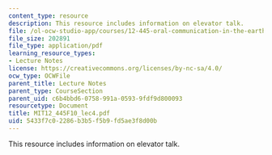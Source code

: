 ```yaml
---
content_type: resource
description: This resource includes information on elevator talk.
file: /ol-ocw-studio-app/courses/12-445-oral-communication-in-the-earth-atmospheric-and-planetary-sciences-fall-2010/5433f7c02286b3b5f5b9fd5ae3f8d00b_MIT12_445F10_lec4.pdf
file_size: 202891
file_type: application/pdf
learning_resource_types:
- Lecture Notes
license: https://creativecommons.org/licenses/by-nc-sa/4.0/
ocw_type: OCWFile
parent_title: Lecture Notes
parent_type: CourseSection
parent_uid: c6b4bbd6-0758-991a-0593-9fdf9d800093
resourcetype: Document
title: MIT12_445F10_lec4.pdf
uid: 5433f7c0-2286-b3b5-f5b9-fd5ae3f8d00b
---
```

This resource includes information on elevator talk.